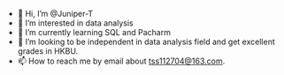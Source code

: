 - 👋 Hi, I’m @Juniper-T
- 👀 I’m interested in data analysis
- 🌱 I’m currently learning SQL and Pacharm
- 💞️ I’m looking to be independent in data analysis field and get excellent grades in HKBU.
- 📫 How to reach me by email about tss112704@163.com.

<!---
Juniper-T/Juniper-T is a ✨ special ✨ repository because its `README.md` (this file) appears on your GitHub profile.
You can click the Preview link to take a look at your changes.
--->
